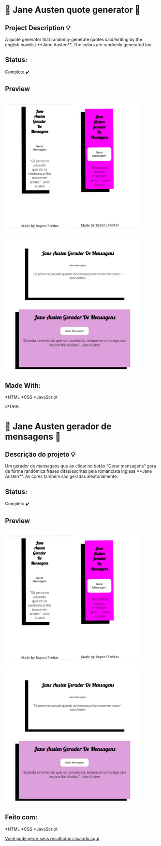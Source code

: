   # :arrows_counterclockwise: Jane Austen quote generator :arrows_counterclockwise: 

## Project Description :bulb: 
 <p>A quote generator that randomly generate quotes said/writing by the english novelist **Jane Austen**. The colors are randomly generated too.</p>

## Status:
 Complete :heavy_check_mark:

## Preview

<img src="https://github.com/freitasrayani/janeAusten-quotegenerator/blob/master/assets/mobile-img.jpeg" width="450"> <img src="https://github.com/freitasrayani/janeAusten-quotegenerator/blob/master/assets/readme-img.jpeg" width="450">

## Made With:
*HTML
*CSS
*JavaScript
 
 
 :PT/BR: 
 # :arrows_counterclockwise: Jane Austen gerador de mensagens :arrows_counterclockwise: 

## Descrição do projeto :bulb:
 <p>Um gerador de mensagens que ao clicar no botão "Gerar mensagens" gera de forma randômica frases ditas/escritas pela romancista inglesa **Jane Austen**. As cores também são geradas aleatoriamente.</p>

## Status:
 Completo :heavy_check_mark:

## Preview

<img src="https://github.com/freitasrayani/janeAusten-quotegenerator/blob/master/assets/mobile-img.jpeg" width="450"> <img src="https://github.com/freitasrayani/janeAusten-quotegenerator/blob/master/assets/readme-img.jpeg" width="450">

## Feito com:
*HTML
*CSS
*JavaScript


[Você pode gerar seus resultados clicando aqui]( https://freitasrayani.github.io/janeAusten-quotegenerator/.)



